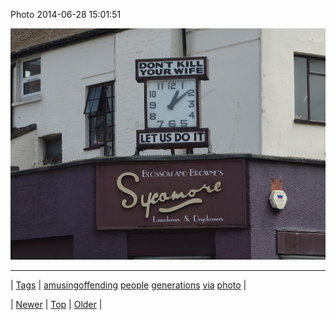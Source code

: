 <!--
title: Photo 2014-06-28 15
date: 2020-06-28T15:27:00.338Z
tags: amusingoffending, people, generations, via, photo
-->


Photo 2014-06-28 15:01:51

![](90159761460-0.jpg)

<!--BOTTOM-POST-NAVIGATION-->
---

| [Tags](tags.md) | [amusingoffending](tag-amusingoffending.md) [people](tag-people.md) [generations](tag-generations.md) [via](tag-via.md) [photo](tag-photo.md) |

| [Newer](90159717474.md) | [Top](index.md) | [Older](90177210408.md) |